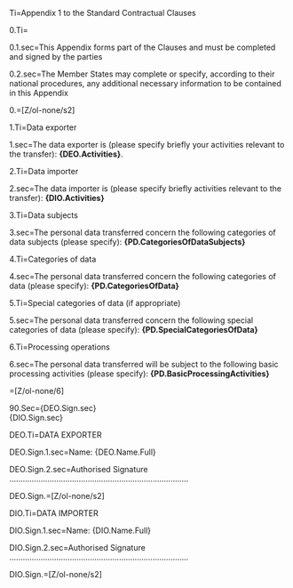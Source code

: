 Ti=Appendix 1 to the Standard Contractual Clauses

0.Ti=</i>

0.1.sec=This Appendix forms part of the Clauses and must be completed and signed by the parties

0.2.sec=The Member States may complete or specify, according to their national procedures, any additional necessary information to be contained in this Appendix

0.=[Z/ol-none/s2]



1.Ti=Data exporter

1.sec=The data exporter is (please specify briefly your activities relevant to the transfer): <b>{DEO.Activities}</b>.

2.Ti=Data importer

2.sec=The data importer is (please specify briefly activities relevant to the transfer): <b>{DIO.Activities}</b>

3.Ti=Data subjects

3.sec=The personal data transferred concern the following categories of data subjects (please specify):  <b>{PD.CategoriesOfDataSubjects}</b>

4.Ti=Categories of data

4.sec=The personal data transferred concern the following categories of data (please specify): <b>{PD.CategoriesOfData}</b>

5.Ti=Special categories of data (if appropriate)

5.sec=The personal data transferred concern the following special categories of data (please specify):  <b>{PD.SpecialCategoriesOfData}</b>

6.Ti=Processing operations

6.sec=The personal data transferred will be subject to the following basic processing activities (please specify): <b>{PD.BasicProcessingActivities}</b>

=[Z/ol-none/6]

90.Sec={DEO.Sign.sec}<br>{DIO.Sign.sec}

DEO.Ti=DATA EXPORTER

DEO.Sign.1.sec=Name: {DEO.Name.Full}

DEO.Sign.2.sec=Authorised Signature ................................................................................

DEO.Sign.=[Z/ol-none/s2]


DIO.Ti=DATA IMPORTER

DIO.Sign.1.sec=Name: {DIO.Name.Full}

DIO.Sign.2.sec=Authorised Signature ................................................................................
 
DIO.Sign.=[Z/ol-none/s2]